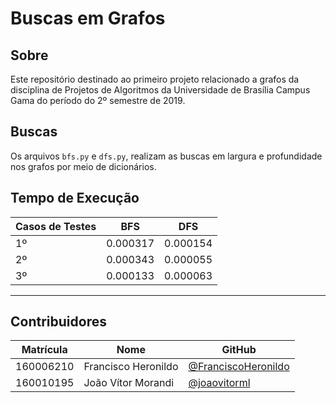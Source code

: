 # Buscas em Grafos

## Sobre

Este repositório destinado ao primeiro projeto relacionado a grafos da disciplina de Projetos de Algoritmos da Universidade de Brasília Campus Gama do período do 2º semestre de 2019.


## Buscas

Os arquivos `bfs.py` e `dfs.py`, realizam as buscas em largura e profundidade nos grafos por meio de dicionários.

## Tempo de Execução

|Casos de Testes|BFS|DFS|
|---------------|---|---|
|1º|0.000317|0.000154|
|2º|0.000343|0.000055|
|3º|0.000133|0.000063|

---

## Contribuidores

|Matrícula|Nome|GitHub|
|---------|----|------|
|160006210| Francisco Heronildo|[@FranciscoHeronildo](github.com/FranciscoHeronildo)|
|160010195| João Vítor Morandi|[@joaovitorml](github.com/joaovitorml)|
